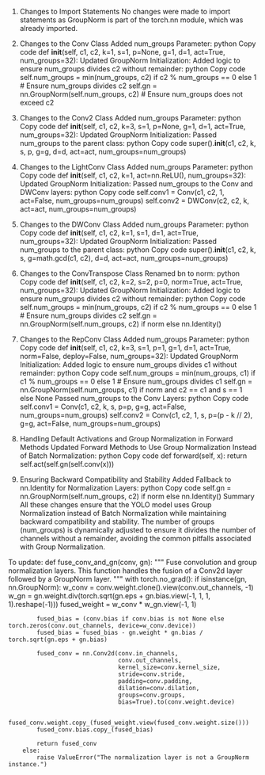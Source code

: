 1. Changes to Import Statements
No changes were made to import statements as GroupNorm is part of the torch.nn module, which was already imported.

2. Changes to the Conv Class
Added num_groups Parameter:
python
Copy code
def __init__(self, c1, c2, k=1, s=1, p=None, g=1, d=1, act=True, num_groups=32):
Updated GroupNorm Initialization:
Added logic to ensure num_groups divides c2 without remainder:
python
Copy code
self.num_groups = min(num_groups, c2) if c2 % num_groups == 0 else 1  # Ensure num_groups divides c2
self.gn = nn.GroupNorm(self.num_groups, c2)  # Ensure num_groups does not exceed c2
3. Changes to the Conv2 Class
Added num_groups Parameter:
python
Copy code
def __init__(self, c1, c2, k=3, s=1, p=None, g=1, d=1, act=True, num_groups=32):
Updated GroupNorm Initialization:
Passed num_groups to the parent class:
python
Copy code
super().__init__(c1, c2, k, s, p, g=g, d=d, act=act, num_groups=num_groups)
4. Changes to the LightConv Class
Added num_groups Parameter:
python
Copy code
def __init__(self, c1, c2, k=1, act=nn.ReLU(), num_groups=32):
Updated GroupNorm Initialization:
Passed num_groups to the Conv and DWConv layers:
python
Copy code
self.conv1 = Conv(c1, c2, 1, act=False, num_groups=num_groups)
self.conv2 = DWConv(c2, c2, k, act=act, num_groups=num_groups)
5. Changes to the DWConv Class
Added num_groups Parameter:
python
Copy code
def __init__(self, c1, c2, k=1, s=1, d=1, act=True, num_groups=32):
Updated GroupNorm Initialization:
Passed num_groups to the parent class:
python
Copy code
super().__init__(c1, c2, k, s, g=math.gcd(c1, c2), d=d, act=act, num_groups=num_groups)
6. Changes to the ConvTranspose Class
Renamed bn to norm:
python
Copy code
def __init__(self, c1, c2, k=2, s=2, p=0, norm=True, act=True, num_groups=32):
Updated GroupNorm Initialization:
Added logic to ensure num_groups divides c2 without remainder:
python
Copy code
self.num_groups = min(num_groups, c2) if c2 % num_groups == 0 else 1  # Ensure num_groups divides c2
self.gn = nn.GroupNorm(self.num_groups, c2) if norm else nn.Identity()
7. Changes to the RepConv Class
Added num_groups Parameter:
python
Copy code
def __init__(self, c1, c2, k=3, s=1, p=1, g=1, d=1, act=True, norm=False, deploy=False, num_groups=32):
Updated GroupNorm Initialization:
Added logic to ensure num_groups divides c1 without remainder:
python
Copy code
self.num_groups = min(num_groups, c1) if c1 % num_groups == 0 else 1  # Ensure num_groups divides c1
self.gn = nn.GroupNorm(self.num_groups, c1) if norm and c2 == c1 and s == 1 else None
Passed num_groups to the Conv Layers:
python
Copy code
self.conv1 = Conv(c1, c2, k, s, p=p, g=g, act=False, num_groups=num_groups)
self.conv2 = Conv(c1, c2, 1, s, p=(p - k // 2), g=g, act=False, num_groups=num_groups)
8. Handling Default Activations and Group Normalization in Forward Methods
Updated Forward Methods to Use Group Normalization Instead of Batch Normalization:
python
Copy code
def forward(self, x):
    return self.act(self.gn(self.conv(x)))
9. Ensuring Backward Compatibility and Stability
Added Fallback to nn.Identity for Normalization Layers:
python
Copy code
self.gn = nn.GroupNorm(self.num_groups, c2) if norm else nn.Identity()
Summary
All these changes ensure that the YOLO model uses Group Normalization instead of Batch Normalization while maintaining backward compatibility and stability. The number of groups (num_groups) is dynamically adjusted to ensure it divides the number of channels without a remainder, avoiding the common pitfalls associated with Group Normalization.

To update:
def fuse_conv_and_gn(conv, gn):
    """
    Fuse convolution and group normalization layers.
    This function handles the fusion of a Conv2d layer followed by a GroupNorm layer.
    """
    with torch.no_grad():
        if isinstance(gn, nn.GroupNorm):
            w_conv = conv.weight.clone().view(conv.out_channels, -1)
            w_gn = gn.weight.div(torch.sqrt(gn.eps + gn.bias.view(-1, 1, 1, 1).reshape(-1)))
            fused_weight = w_conv * w_gn.view(-1, 1)

            fused_bias = (conv.bias if conv.bias is not None else torch.zeros(conv.out_channels, device=w_conv.device))
            fused_bias = fused_bias - gn.weight * gn.bias / torch.sqrt(gn.eps + gn.bias)
            
            fused_conv = nn.Conv2d(conv.in_channels,
                                   conv.out_channels,
                                   kernel_size=conv.kernel_size,
                                   stride=conv.stride,
                                   padding=conv.padding,
                                   dilation=conv.dilation,
                                   groups=conv.groups,
                                   bias=True).to(conv.weight.device)

            fused_conv.weight.copy_(fused_weight.view(fused_conv.weight.size()))
            fused_conv.bias.copy_(fused_bias)

            return fused_conv
        else:
            raise ValueError("The normalization layer is not a GroupNorm instance.")
